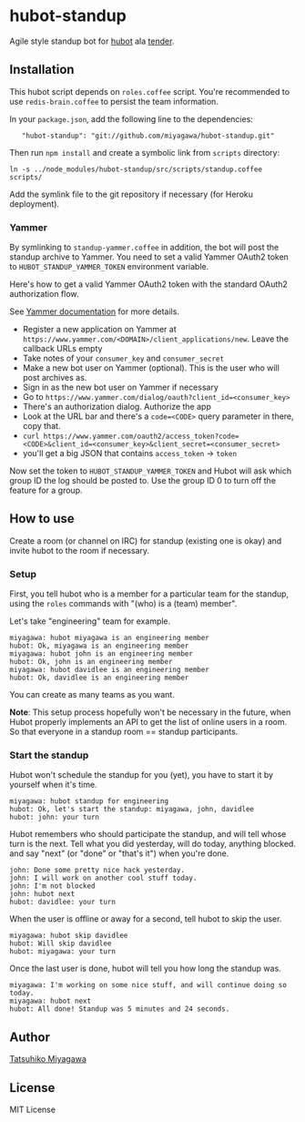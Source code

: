 # hubot-standup

Agile style standup bot for [hubot](https://github.com/github/hubot) ala [tender](https://github.com/markpasc/tender).

## Installation

This hubot script depends on `roles.coffee` script. You're recommended to use `redis-brain.coffee` to persist the team information.

In your `package.json`, add the following line to the dependencies:

```
   "hubot-standup": "git://github.com/miyagawa/hubot-standup.git"
```

Then run `npm install` and create a symbolic link from `scripts` directory:

```
ln -s ../node_modules/hubot-standup/src/scripts/standup.coffee scripts/
```

Add the symlink file to the git repository if necessary (for Heroku deployment).

### Yammer

By symlinking to `standup-yammer.coffee` in addition, the bot will post the standup archive to Yammer. You need to set a valid Yammer OAuth2 token to `HUBOT_STANDUP_YAMMER_TOKEN` environment variable.

Here's how to get a valid Yammer OAuth2 token with the standard OAuth2 authorization flow. 

See [Yammer documentation](https://developer.yammer.com/api/oauth2.html) for more details.

* Register a new application on Yammer at `https://www.yammer.com/<DOMAIN>/client_applications/new`. Leave the callback URLs empty
* Take notes of your `consumer_key` and `consumer_secret`
* Make a new bot user on Yammer (optional). This is the user who will post archives as.
* Sign in as the new bot user on Yammer if necessary
* Go to `https://www.yammer.com/dialog/oauth?client_id=<consumer_key>`
* There's an authorization dialog. Authorize the app
* Look at the URL bar and there's a `code=<CODE>` query parameter in there, copy that.
* `curl https://www.yammer.com/oauth2/access_token?code=<CODE>&client_id=<consumer_key>&client_secret=<consumer_secret>`
* you'll get a big JSON that contains `access_token` -> `token`

Now set the token to `HUBOT_STANDUP_YAMMER_TOKEN` and Hubot will ask which group ID the log should be posted to. Use the group ID 0 to turn off the feature for a group.

## How to use

Create a room (or channel on IRC) for standup (existing one is okay) and invite hubot to the room if necessary.

### Setup

First, you tell hubot who is a member for a particular team for the standup, using the `roles` commands with "(who) is a (team) member".

Let's take "engineering" team for example.

```
miyagawa: hubot miyagawa is an engineering member
hubot: Ok, miyagawa is an engineering member
miyagawa: hubot john is an engineering member
hubot: Ok, john is an engineering member
miyagawa: hubot davidlee is an engineering member
hubot: Ok, davidlee is an engineering member
```

You can create as many teams as you want.

**Note**: This setup process hopefully won't be necessary in the future, when Hubot properly implements an API to get the list of online users in a room. So that everyone in a standup room == standup participants.

### Start the standup

Hubot won't schedule the standup for you (yet), you have to start it by yourself when it's time.

```
miyagawa: hubot standup for engineering
hubot: Ok, let's start the standup: miyagawa, john, davidlee
hubot: john: your turn
```

Hubot remembers who should participate the standup, and will tell whose turn is the next. Tell what you did yesterday, will do today, anything blocked. and say "next" (or "done" or "that's it") when you're done.

```
john: Done some pretty nice hack yesterday.
john: I will work on another cool stuff today.
john: I'm not blocked
john: hubot next
hubot: davidlee: your turn
```

When the user is offline or away for a second, tell hubot to skip the user.

```
miyagawa: hubot skip davidlee
hubot: Will skip davidlee
hubot: miyagawa: your turn
```

Once the last user is done, hubot will tell you how long the standup was.

```
miyagawa: I'm working on some nice stuff, and will continue doing so today.
miyagawa: hubot next
hubot: All done! Standup was 5 minutes and 24 seconds.
```

## Author

[Tatsuhiko Miyagawa](https://github.com/miyagawa)

## License

MIT License



